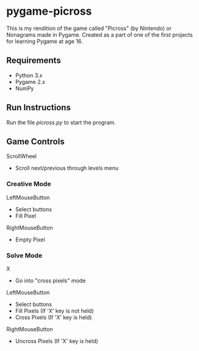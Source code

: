 ﻿# pygame-picross
This is my rendition of the game called "Picross" (by Nintendo) or Nonagrams made in Pygame. Created as a part of one of the first projects for learning Pygame at age 16.  

## Requirements
- Python 3.x
- Pygame 2.x
- NumPy

## Run Instructions
Run the file *picross.py* to start the program.

## Game Controls
ScrollWheel
- Scroll next/previous through levels menu

### Creative Mode
LeftMouseButton
- Select buttons
- Fill Pixel 

RightMouseButton
- Empty Pixel

### Solve Mode
X
- Go into "cross pixels" mode

LeftMouseButton
- Select buttons
- Fill Pixels (If 'X' key is not held)
- Cross Pixels (If 'X' key is held)

RightMouseButton
- Uncross Pixels (If 'X' key is held)